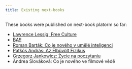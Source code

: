 ```yaml
---
title: Existing next-books
---
```

These books were published on next-book platorm so far:

- [Lawrence Lessig: Free Culture](https://github.com/next-book/free-culture)
- [BA!!](http://miestakultury.sk/v2/)
- [Roman Barták: Co je nového v umělé inteligenci](https://books.next-book.eu/cjn-umela-inteligence)
- [Patkós András: Az Elbűvölt Fizikus](https://gcsepany.hu/media/3/book/)
- [Grzegorz Jankowicz: Życie na poczytaniu](https://books.next-book.eu/zycie-na-poczytaniu/)
- Andrea Slováková: Co je nového ve filmové vědě

